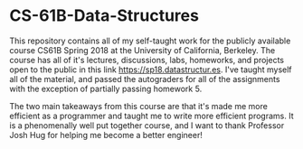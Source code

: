 # CS-61B-Data-Structures

This repository contains all of my self-taught work for the publicly available course CS61B Spring 2018 at the University of California, Berkeley. 
The course has all of it's lectures, discussions, labs, homeworks, and projects open to the public in this link https://sp18.datastructur.es.
I've taught myself all of the material, and passed the autograders for all of the assignments with the exception of partially passing homework 5.

The two main takeaways from this course are that it's made me more efficient as a programmer and taught me to write more efficient programs. It is a phenomenally well put together course, and I want to thank Professor Josh Hug for helping me become a better engineer! 

